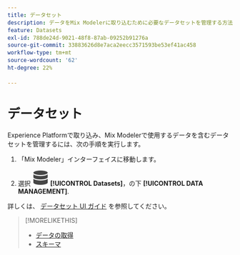 ```yaml
---
title: データセット
description: データをMix Modelerに取り込むために必要なデータセットを管理する方法を説明します。
feature: Datasets
exl-id: 788de24d-9021-48f8-87ab-09252b91276a
source-git-commit: 33883626d8e7aca2eecc3571593be53ef41ac458
workflow-type: tm+mt
source-wordcount: '62'
ht-degree: 22%

---
```


# データセット

Experience Platformで取り込み、Mix Modelerで使用するデータを含むデータセットを管理するには、次の手順を実行します。

1. 「Mix Modeler」インターフェイスに移動します。

1. 選択 ![データ](../assets/icons/Data.svg) **[!UICONTROL Datasets]**，の下 **[!UICONTROL DATA MANAGEMENT]**.

詳しくは、 [データセット UI ガイド](https://experienceleague.adobe.com/docs/experience-platform/catalog/datasets/user-guide.html?lang=ja) を参照してください。

>[!MORELIKETHIS]
>
>* [データの取得](overview.md)
>* [スキーマ](schemas.md)
